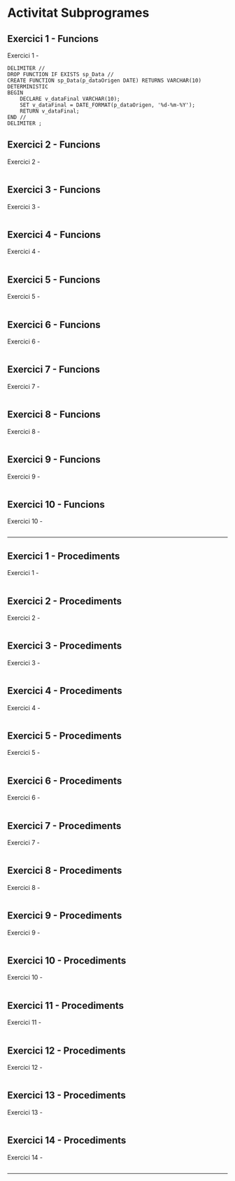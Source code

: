 # Activitat Subprogrames

## Exercici 1 -  Funcions 
Exercici 1 -

```mysql
DELIMITER //
DROP FUNCTION IF EXISTS sp_Data //
CREATE FUNCTION sp_Data(p_dataOrigen DATE) RETURNS VARCHAR(10) DETERMINISTIC
BEGIN
    DECLARE v_dataFinal VARCHAR(10);
    SET v_dataFinal = DATE_FORMAT(p_dataOrigen, '%d-%m-%Y');
    RETURN v_dataFinal;
END //
DELIMITER ;
```

## Exercici 2 -  Funcions 
Exercici 2 -  

```mysql

```

## Exercici 3 -  Funcions 
Exercici 3 - 

```mysql

```

## Exercici 4 -  Funcions 
Exercici 4 - 

```mysql

```

## Exercici 5 -  Funcions 
Exercici 5 - 

```mysql

```

## Exercici 6 -  Funcions 
Exercici 6 - 

```mysql

```

## Exercici 7 -  Funcions 
Exercici 7 - 

```mysql

```

## Exercici 8 -  Funcions 
Exercici 8 - 

```mysql

```

## Exercici 9 -  Funcions 
Exercici 9 - 

```mysql

```

## Exercici 10 -  Funcions 
Exercici 10 - 

```mysql

```

***

## Exercici 1 - Procediments

Exercici 1 - 

```mysql

```

## Exercici 2 - Procediments
Exercici 2 -

```mysql

```

## Exercici 3 - Procediments
Exercici 3 -

```mysql

```

## Exercici 4 - Procediments
Exercici 4 -

```mysql

```

## Exercici 5 - Procediments
Exercici 5 -

```mysql

```

## Exercici 6 - Procediments
Exercici 6 -

```mysql

```

## Exercici 7 - Procediments
Exercici 7 -

```mysql

```

## Exercici 8 - Procediments
Exercici 8 -

```mysql

```

## Exercici 9 - Procediments
Exercici 9 -

```mysql

```
## Exercici 10 - Procediments
Exercici 10 -

```mysql

```

## Exercici 11 - Procediments
Exercici 11 -

```mysql

```

## Exercici 12 - Procediments
Exercici 12 -

```mysql

```

## Exercici 13 - Procediments
Exercici 13 -

```mysql

```

## Exercici 14 - Procediments
Exercici 14 -

```mysql

```

***
